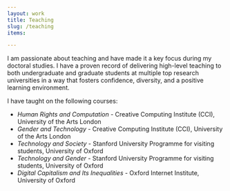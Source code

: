 ```yaml
---
layout: work
title: Teaching
slug: /teaching
items:

---
```


I am passionate about teaching and have made it a key focus during my doctoral studies. I have a proven record of delivering high-level teaching to both undergraduate and graduate students at multiple top research universities in a way that fosters confidence, diversity, and a positive learning environment.

I have taught on the following courses:

- *Human Rights and Computation* - Creative Computing Institute (CCI), University of the Arts London
- *Gender and Technology* - Creative Computing Institute (CCI), University of the Arts London
- *Technology and Society* - Stanford University Programme for visiting students, University of Oxford
- *Technology and Gender* - Stanford University Programme for visiting students, University of Oxford
- *Digital Capitalism and Its Inequalities* - Oxford Internet Institute, University of Oxford

<br />
<br />

